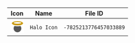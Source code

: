 | Icon | Name | File ID |
| ---  | ---  | ---     |
| ![](Halo%20Icon.png) | `Halo Icon` | `-7825213776457033889` |
